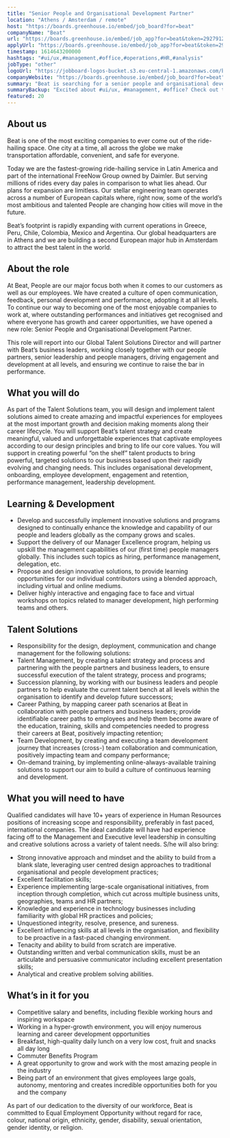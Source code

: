 ```yaml
---
title: "Senior People and Organisational Development Partner"
location: "Athens / Amsterdam / remote"
host: "https://boards.greenhouse.io/embed/job_board?for=beat"
companyName: "Beat"
url: "https://boards.greenhouse.io/embed/job_app?for=beat&token=2927912"
applyUrl: "https://boards.greenhouse.io/embed/job_app?for=beat&token=2927912#app"
timestamp: 1614643200000
hashtags: "#ui/ux,#management,#office,#operations,#HR,#analysis"
jobType: "other"
logoUrl: "https://jobboard-logos-bucket.s3.eu-central-1.amazonaws.com/beat"
companyWebsite: "https://boards.greenhouse.io/embed/job_board?for=beat"
summary: "Beat is searching for a senior people and organisational development partner that has 10+ years of experience in Human Resources positions of increasing scope and responsibility, preferably in fast paced, international companies."
summaryBackup: "Excited about #ui/ux, #management, #office? Check out this job post!"
featured: 20
---
```


## About us 

Beat is one of the most exciting companies to ever come out of the ride-hailing space. One city at a time, all across the globe we make transportation affordable, convenient, and safe for everyone. 

Today we are the fastest-growing ride-hailing service in Latin America and part of the international FreeNow Group owned by Daimler. But serving millions of rides every day pales in comparison to what lies ahead. Our plans for expansion are limitless. Our stellar engineering team operates across a number of European capitals where, right now, some of the world’s most ambitious and talented People are changing how cities will move in the future.

Beat’s footprint is rapidly expanding with current operations in Greece, Peru, Chile, Colombia, Mexico and Argentina. Our global headquarters are in Athens and we are building a second European major hub in Amsterdam to attract the best talent in the world. 

## About the role

At Beat, People are our major focus both when it comes to our customers as well as our employees. We have created a culture of open communication, feedback, personal development and performance, adopting it at all levels. To continue our way to becoming one of the most enjoyable companies to work at, where outstanding performances and initiatives get recognised and where everyone has growth and career opportunities, we have opened a new role: Senior People and Organisational Development Partner.

This role will report into our Global Talent Solutions Director and will partner with Beat’s business leaders, working closely together with our people partners, senior leadership and people managers, driving engagement and development at all levels, and ensuring we continue to raise the bar in performance. 

## What you will do

As part of the Talent Solutions team, you will design and implement talent solutions aimed to create amazing and impactful experiences for employees at the most important growth and decision making moments along their career lifecycle. You will support Beat’s talent strategy and create meaningful, valued and unforgettable experiences that captivate employees according to our design principles and bring to life our core values. You will support in creating powerful “on the shelf” talent products to bring powerful, targeted solutions to our business based upon their rapidly evolving and changing needs. This includes organisational development, onboarding, employee development, engagement and retention, performance management, leadership development.

## Learning & Development

*   Develop and successfully implement innovative solutions and programs designed to continually enhance the knowledge and capability of our people and leaders globally as the company grows and scales.
*   Support the delivery of our Manager Excellence program, helping us upskill the management capabilities of our (first time) people managers globally. This includes such topics as hiring, performance management, delegation, etc.
*   Propose and design innovative solutions, to provide learning opportunities for our individual contributors using a blended approach, including virtual and online mediums.
*   Deliver highly interactive and engaging face to face and virtual workshops on topics related to manager development, high performing teams and others.

## Talent Solutions

*   Responsibility for the design, deployment, communication and change management for the following solutions:
*   Talent Management, by creating a talent strategy and process and partnering with the people partners and business leaders, to ensure successful execution of the talent strategy, process and programs;
*   Succession planning, by working with our business leaders and people partners to help evaluate the current talent bench at all levels within the organisation to identify and develop future successors;
*   Career Pathing, by mapping career path scenarios at Beat in collaboration with people partners and business leaders; provide identifiable career paths to employees and help them become aware of the education, training, skills and competencies needed to progress their careers at Beat, positively impacting retention;
*   Team Development, by creating and executing a team development journey that increases (cross-) team collaboration and communication, positively impacting team and company performance;
*   On-demand training, by implementing online-always-available training solutions to support our aim to build a culture of continuous learning and development.

## What you will need to have

Qualified candidates will have 10+ years of experience in Human Resources positions of increasing scope and responsibility, preferably in fast paced, international companies. The ideal candidate will have had experience facing off to the Management and Executive level leadership in consulting and creative solutions across a variety of talent needs. S/he will also bring:

*   Strong innovative approach and mindset and the ability to build from a blank slate, leveraging user centred design approaches to traditional organisational and people development practices;
*   Excellent facilitation skills;
*   Experience implementing large-scale organisational initiatives, from inception through completion, which cut across multiple business units, geographies, teams and HR partners;
*   Knowledge and experience in technology businesses including familiarity with global HR practices and policies;
*   Unquestioned integrity, resolve, presence, and sureness.
*   Excellent influencing skills at all levels in the organisation, and flexibility to be proactive in a fast-paced changing environment.
*   Tenacity and ability to build from scratch are imperative.
*   Outstanding written and verbal communication skills, must be an articulate and persuasive communicator including excellent presentation skills;
*   Analytical and creative problem solving abilities. 

## What’s in it for you

*   Competitive salary and benefits, including flexible working hours and inspiring workspace
*   Working in a hyper-growth environment, you will enjoy numerous learning and career development opportunities 
*   Breakfast, high-quality daily lunch on a very low cost, fruit and snacks all day long
*   Commuter Benefits Program
*   A great opportunity to grow and work with the most amazing people in the industry
*   Being part of an environment that gives employees large goals, autonomy, mentoring and creates incredible opportunities both for you and the company

As part of our dedication to the diversity of our workforce, Beat is committed to Equal Employment Opportunity without regard for race, colour, national origin, ethnicity, gender, disability, sexual orientation, gender identity, or religion.
